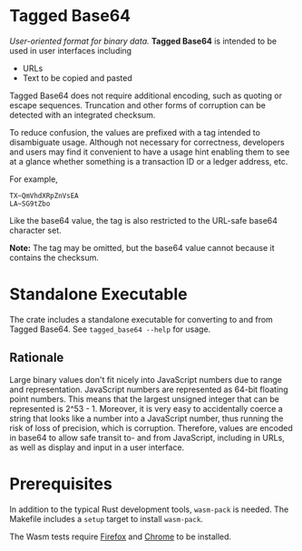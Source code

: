 # Tagged Base64

*User-oriented format for binary data.* **Tagged Base64** is intended to be
used in user interfaces including
- URLs
- Text to be copied and pasted

Tagged Base64 does not require additional encoding, such as quoting or
escape sequences. Truncation and other forms of corruption can be
detected with an integrated checksum.

To reduce confusion, the values are prefixed with a tag
intended to disambiguate usage. Although not necessary for
correctness, developers and users may find it convenient to have a
usage hint enabling them to see at a glance whether something is a
transaction ID or a ledger address, etc.

For example,

    TX~QmVhdXRpZnVsEA
    LA~SG9tZbo

Like the base64 value, the tag is also restricted to the URL-safe
base64 character set.

**Note:** The tag may be omitted, but the base64 value cannot because it contains the checksum.

# Standalone Executable

The crate includes a standalone executable for converting to and from Tagged Base64. See `tagged_base64 --help` for usage.

## Rationale

Large binary values don't fit nicely into JavaScript numbers due to
range and representation. JavaScript numbers are represented as 64-bit
floating point numbers. This means that the largest unsigned integer
that can be represented is 2^53 - 1. Moreover, it is very easy to
accidentally coerce a string that looks like a number into a
JavaScript number, thus running the risk of loss of precision, which
is corruption.  Therefore, values are encoded in base64 to allow safe
transit to- and from JavaScript, including in URLs, as well as display
and input in a user interface.

# Prerequisites

In addition to the typical Rust development tools, `wasm-pack` is needed. The Makefile includes a `setup` target to install `wasm-pack`.

The Wasm tests require [Firefox](https://www.mozilla.org/en-US/firefox/new/) and [Chrome](https://www.google.com/chrome/) to be installed.
